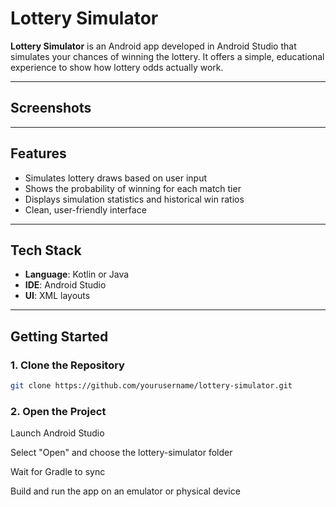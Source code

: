 # Lottery Simulator

**Lottery Simulator** is an Android app developed in Android Studio that simulates your chances of winning the lottery. It offers a simple, educational experience to show how lottery odds actually work.

---

## Screenshots


---

## Features

- Simulates lottery draws based on user input
- Shows the probability of winning for each match tier
- Displays simulation statistics and historical win ratios
- Clean, user-friendly interface

---

## Tech Stack

- **Language**: Kotlin or Java
- **IDE**: Android Studio
- **UI**: XML layouts

---

## Getting Started

### 1. Clone the Repository

```bash
git clone https://github.com/yourusername/lottery-simulator.git
```
### 2. Open the Project
Launch Android Studio

Select "Open" and choose the lottery-simulator folder

Wait for Gradle to sync

Build and run the app on an emulator or physical device
